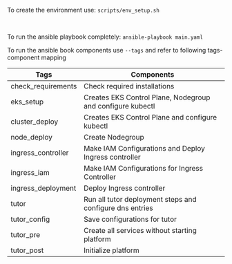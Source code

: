 To create the environment use: `scripts/env_setup.sh`

<br/>

To run the ansible playbook completely: `ansible-playbook main.yaml` 

To run the ansible book components use `--tags` and refer to following tags-component mapping

|   Tags             |    Components                                                                                                                  |
|--------------------|--------------------------------------------------------------------------------------------------------------------------------|
| check_requirements | Check required installations                                                                                                   |
| eks_setup          | Creates EKS Control Plane, Nodegroup and configure kubectl                                                                     |
| cluster_deploy     | Creates EKS Control Plane and configure kubectl                                                                                |
| node_deploy        | Create Nodegroup                                                                                                               |
| ingress_controller | Make IAM Configurations and Deploy Ingress controller                                                                          |
| ingress_iam        | Make IAM Configurations for Ingress Controller                                                                                 |
| ingress_deployment | Deploy Ingress controller                                                                                                      |
| tutor              | Run all tutor deployment steps and configure dns entries                                                                       |
| tutor_config       | Save configurations for tutor                                                                                                  |
| tutor_pre          | Create all services without starting platform |  dns_config | Annotate ingress controller to create ALB and make Route53 entry |
| tutor_post         | Initialize platform                                                                                                            |